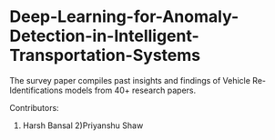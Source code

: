 # Deep-Learning-for-Anomaly-Detection-in-Intelligent-Transportation-Systems

The survey paper compiles past insights and findings of Vehicle Re-Identifications models from 40+ research papers.

Contributors:
1) Harsh Bansal
2)Priyanshu Shaw
